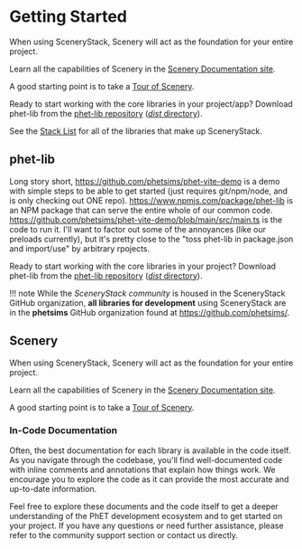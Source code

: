 # Getting Started

When using SceneryStack, Scenery will act as the foundation for your entire project.

Learn all the capabilities of Scenery in the [Scenery Documentation site](https://phetsims.github.io/scenery/doc/).

A good starting point is to take a [Tour of Scenery](https://phetsims.github.io/scenery/doc/a-tour-of-scenery.html).

Ready to start working with the core libraries in your project/app? Download phet-lib from the [phet-lib repository](https://github.com/phetsims/phet-lib) ([*dist* directory](https://github.com/phetsims/phet-lib/tree/main/dist)).

See the [Stack List](../guides/scenerystack_list.md) for all of the libraries that make up SceneryStack.

## phet-lib

Long story short, https://github.com/phetsims/phet-vite-demo is a demo with simple steps to be able to get started (just requires git/npm/node, and is only checking out ONE repo). https://www.npmjs.com/package/phet-lib is an NPM package that can serve the entire whole of our common code. https://github.com/phetsims/phet-vite-demo/blob/main/src/main.ts is the code to run it.
I'll want to factor out some of the annoyances (like our preloads currently), but it's pretty close to the "toss phet-lib in package.json and import/use" by arbitrary rpojects.

Ready to start working with the core libraries in your project? Download phet-lib from the [phet-lib repository](https://github.com/phetsims/phet-lib) ([*dist* directory](https://github.com/phetsims/phet-lib/tree/main/dist)).

!!! note
    While the *SceneryStack community* is housed in the SceneryStack GitHub organization, **all libraries for development** using SceneryStack are in the **phetsims** GitHub organization found at <https://github.com/phetsims/>.

## Scenery

When using SceneryStack, Scenery will act as the foundation for your entire project.

Learn all the capabilities of Scenery in the [Scenery Documentation site](https://phetsims.github.io/scenery/doc/).

A good starting point is to take a [Tour of Scenery](https://phetsims.github.io/scenery/doc/a-tour-of-scenery.html).

### In-Code Documentation

Often, the best documentation for each library is available in the code itself. As you navigate through the codebase, you'll find well-documented code with inline comments and annotations that explain how things work. We encourage you to explore the code as it can provide the most accurate and up-to-date information.

Feel free to explore these documents and the code itself to get a deeper understanding of the PhET development ecosystem and to get started on your project. If you have any questions or need further assistance, please refer to the community support section or contact us directly.
